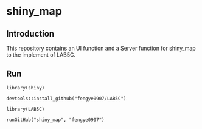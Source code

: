 # shiny_map

## Introduction
This repository contains an UI function and a Server function for shiny_map to the implement of LAB5C.

## Run

    library(shiny)
    
    devtools::install_github("fengye0907/LAB5C")
    
    library(LAB5C)
    
    runGitHub("shiny_map", "fengye0907")
